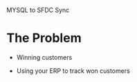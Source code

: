 MYSQL to SFDC Sync
# The Problem

- Winning customers

<aside class="notes">
<ul>
<li>Using your ERP to track won customers</li>
</ul>
</aside>
